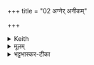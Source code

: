 +++
title = "02 अग्नेर् अनीकम्"

+++


<details><summary>Keith</summary>

The face of Agni hath entered the waters,  
The child of the waters guarding against the demons' power,  
In each home [1] do thou offer the kindling-stick, O Agni;
</details>

<details><summary>मूलम्</summary>

अग्नेरनी॑कम॒प आ वि॑वेश ।  
अपा॑न्नपात्प्रति॒रख्ष॑न्नसु॒र्य॑न्....    
दमे॑दमे [49] स॒मिध॑य्ँयख्ष्यग्ने  ॥
</details>

<details><summary>भट्टभास्कर-टीका</summary>

हे **अपान्नपात्** अपान्नप्तः चतुर्थः । 'सुबामन्त्रिते' इति पराङ्गवद्भावे षष्ठ्यामन्त्रितसमुदायस्य षाष्ठिकमामन्त्रिताद्युदात्तत्वम् ।  

**अग्नेस्** तवानीकं सुखं **अपः** अब्रूपं आविवेश । तस्माद् **असुर्यं** असुरस्य स्वं असुरैः क्रियमाणं यज्ञविघातं **प्रतिरक्षन्** प्रतिनिवारयन् तत्प्रतिनोदेनास्मान् रक्षन् **दमेदमे** यज्ञगृहेयज्ञगृहे यागेयाग इत्यर्थः । समिधं समित्स्थानीयं तव समिन्धनं इदं बार्हिः हे अग्ने यक्षि स्वीकुरु तेन सङ्गतो भव । सङ्गतिकरणे यजिः, लेटि 'बहुलं च्छन्दसि' इति शपो लुक् ॥
</details>